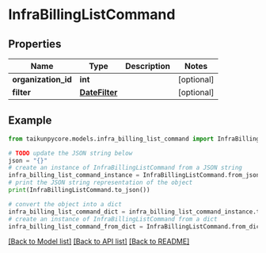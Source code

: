 # InfraBillingListCommand


## Properties

Name | Type | Description | Notes
------------ | ------------- | ------------- | -------------
**organization_id** | **int** |  | [optional] 
**filter** | [**DateFilter**](DateFilter.md) |  | [optional] 

## Example

```python
from taikunpycore.models.infra_billing_list_command import InfraBillingListCommand

# TODO update the JSON string below
json = "{}"
# create an instance of InfraBillingListCommand from a JSON string
infra_billing_list_command_instance = InfraBillingListCommand.from_json(json)
# print the JSON string representation of the object
print(InfraBillingListCommand.to_json())

# convert the object into a dict
infra_billing_list_command_dict = infra_billing_list_command_instance.to_dict()
# create an instance of InfraBillingListCommand from a dict
infra_billing_list_command_from_dict = InfraBillingListCommand.from_dict(infra_billing_list_command_dict)
```
[[Back to Model list]](../README.md#documentation-for-models) [[Back to API list]](../README.md#documentation-for-api-endpoints) [[Back to README]](../README.md)



